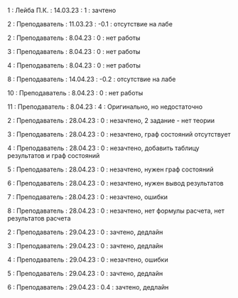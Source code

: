 1 : Лейба П.К. : 14.03.23 : 1 : зачтено

2 : Преподаватель : 11.03.23 : -0.1 : отсутствие на лабе

2 : Преподаватель : 8.04.23 : 0 : нет работы

3 : Преподаватель : 8.04.23 : 0 : нет работы

4 : Преподаватель : 8.04.23 : 0 : нет работы

8 : Преподаватель : 14.04.23 : -0.2 : отсутствие на лабе

10 : Преподаватель : 8.04.23 : 0 : нет работы

11 : Преподаватель : 8.04.23 : 4 : Оригинально, но недостаточно

2 : Преподаватель : 28.04.23 : 0 : незачтено, 2 задание - нет теории

3 : Преподаватель : 28.04.23 : 0 : незачтено, граф состояний отсутствует

4 : Преподаватель : 28.04.23 : 0 : незачтено, добавить таблицу результатов и граф состояний

5 : Преподаватель : 28.04.23 : 0 : незачтено, нужен граф состояний

6 : Преподаватель : 28.04.23 : 0 : незачтено, нужен вывод результатов

7 : Преподаватель : 28.04.23 : 0 : незачтено, ошибки

8 : Преподаватель : 28.04.23 : 0 : незачтено, нет формулы расчета, нет результатов расчета

2 : Преподаватель : 29.04.23 : 0 : зачтено, дедлайн

3 : Преподаватель : 29.04.23 : 0 : зачтено, дедлайн

4 : Преподаватель : 29.04.23 : 0 : незачтено, ошибки

5 : Преподаватель : 29.04.23 : 0 : зачтено, дедлайн

6 : Преподаватель : 29.04.23 : 0.4 : зачтено, дедлайн



